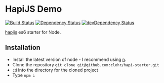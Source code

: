 # HapiJS Demo

[![Build Status](https://travis-ci.org/clohr/hapijs-demo.svg?branch=master)](https://travis-ci.org/clohr/hapijs-demo)
[![Dependency Status](https://david-dm.org/clohr/hapijs-demo.svg?theme=shields.io)](https://david-dm.org/clohr/hapijs-demo)
[![devDependency Status](https://david-dm.org/clohr/hapijs-demo/dev-status.svg?theme=shields.io)](https://david-dm.org/clohr/hapijs-demo#info=devDependencies)

[hapijs](http://hapijs.com/) es6 starter for Node.

## Installation
* Install the latest version of node - I recommend using [n](https://www.npmjs.com/package/n).
* Clone the repository `git clone git@github.com:clohr/hapi-starter.git`
* `cd` into the directory for the cloned project
* Type `npm i`